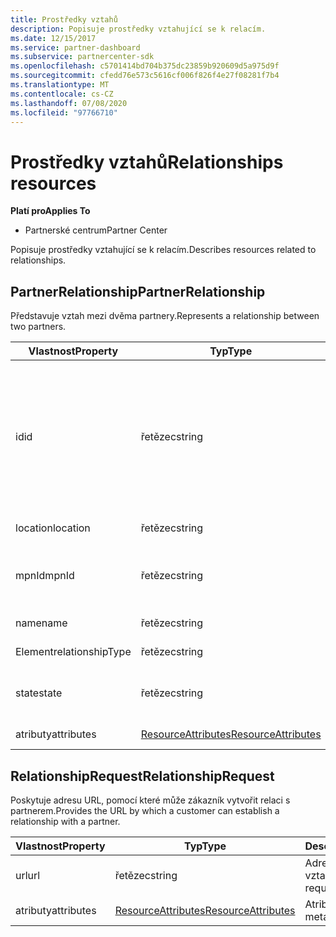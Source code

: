 ```yaml
---
title: Prostředky vztahů
description: Popisuje prostředky vztahující se k relacím.
ms.date: 12/15/2017
ms.service: partner-dashboard
ms.subservice: partnercenter-sdk
ms.openlocfilehash: c5701414bd704b375dc23859b920609d5a975d9f
ms.sourcegitcommit: cfedd76e573c5616cf006f826f4e27f08281f7b4
ms.translationtype: MT
ms.contentlocale: cs-CZ
ms.lasthandoff: 07/08/2020
ms.locfileid: "97766710"
---
```

# <a name="relationships-resources"></a><span data-ttu-id="2c8d5-103">Prostředky vztahů</span><span class="sxs-lookup"><span data-stu-id="2c8d5-103">Relationships resources</span></span>

<span data-ttu-id="2c8d5-104">**Platí pro**</span><span class="sxs-lookup"><span data-stu-id="2c8d5-104">**Applies To**</span></span>

- <span data-ttu-id="2c8d5-105">Partnerské centrum</span><span class="sxs-lookup"><span data-stu-id="2c8d5-105">Partner Center</span></span>

<span data-ttu-id="2c8d5-106">Popisuje prostředky vztahující se k relacím.</span><span class="sxs-lookup"><span data-stu-id="2c8d5-106">Describes resources related to relationships.</span></span>

## <a name="partnerrelationship"></a><span data-ttu-id="2c8d5-107">PartnerRelationship</span><span class="sxs-lookup"><span data-stu-id="2c8d5-107">PartnerRelationship</span></span>

<span data-ttu-id="2c8d5-108">Představuje vztah mezi dvěma partnery.</span><span class="sxs-lookup"><span data-stu-id="2c8d5-108">Represents a relationship between two partners.</span></span>

| <span data-ttu-id="2c8d5-109">Vlastnost</span><span class="sxs-lookup"><span data-stu-id="2c8d5-109">Property</span></span>         | <span data-ttu-id="2c8d5-110">Typ</span><span class="sxs-lookup"><span data-stu-id="2c8d5-110">Type</span></span>                                                           | <span data-ttu-id="2c8d5-111">Description</span><span class="sxs-lookup"><span data-stu-id="2c8d5-111">Description</span></span>                                                                                                                                    |
|------------------|----------------------------------------------------------------|------------------------------------------------------------------------------------------------------------------------------------------------|
| <span data-ttu-id="2c8d5-112">id</span><span class="sxs-lookup"><span data-stu-id="2c8d5-112">id</span></span>               | <span data-ttu-id="2c8d5-113">řetězec</span><span class="sxs-lookup"><span data-stu-id="2c8d5-113">string</span></span>                                                         | <span data-ttu-id="2c8d5-114">Identifikátor partnera</span><span class="sxs-lookup"><span data-stu-id="2c8d5-114">The partner identifier.</span></span> <span data-ttu-id="2c8d5-115">Identifikátor partnera určuje ID tenanta partnera, který je na straně příjemce (od) vztahu.</span><span class="sxs-lookup"><span data-stu-id="2c8d5-115">The partner identifier specifies the tenant id of the partner who is in the recipient (from) side of the relationship.</span></span> |
| <span data-ttu-id="2c8d5-116">location</span><span class="sxs-lookup"><span data-stu-id="2c8d5-116">location</span></span>         | <span data-ttu-id="2c8d5-117">řetězec</span><span class="sxs-lookup"><span data-stu-id="2c8d5-117">string</span></span>                                                         | <span data-ttu-id="2c8d5-118">Umístění partnera.</span><span class="sxs-lookup"><span data-stu-id="2c8d5-118">The location of the partner.</span></span>                                                                                                                   |
| <span data-ttu-id="2c8d5-119">mpnId</span><span class="sxs-lookup"><span data-stu-id="2c8d5-119">mpnId</span></span>            | <span data-ttu-id="2c8d5-120">řetězec</span><span class="sxs-lookup"><span data-stu-id="2c8d5-120">string</span></span>                                                         | <span data-ttu-id="2c8d5-121">Identifikátor Microsoft Partner Network (MPN) partnera.</span><span class="sxs-lookup"><span data-stu-id="2c8d5-121">The Microsoft Partner Network (MPN) identifier of the partner.</span></span>                                                                                 |
| <span data-ttu-id="2c8d5-122">name</span><span class="sxs-lookup"><span data-stu-id="2c8d5-122">name</span></span>             | <span data-ttu-id="2c8d5-123">řetězec</span><span class="sxs-lookup"><span data-stu-id="2c8d5-123">string</span></span>                                                         | <span data-ttu-id="2c8d5-124">Název partnera.</span><span class="sxs-lookup"><span data-stu-id="2c8d5-124">The name of the partner.</span></span>                                                                                                                       |
| <span data-ttu-id="2c8d5-125">Element</span><span class="sxs-lookup"><span data-stu-id="2c8d5-125">relationshipType</span></span> | <span data-ttu-id="2c8d5-126">řetězec</span><span class="sxs-lookup"><span data-stu-id="2c8d5-126">string</span></span>                                                         | <span data-ttu-id="2c8d5-127">Typ relace.</span><span class="sxs-lookup"><span data-stu-id="2c8d5-127">The type of relationship.</span></span>                                                                                                                      |
| <span data-ttu-id="2c8d5-128">state</span><span class="sxs-lookup"><span data-stu-id="2c8d5-128">state</span></span>            | <span data-ttu-id="2c8d5-129">řetězec</span><span class="sxs-lookup"><span data-stu-id="2c8d5-129">string</span></span>                                                         | <span data-ttu-id="2c8d5-130">Stav relace (například `active` ).</span><span class="sxs-lookup"><span data-stu-id="2c8d5-130">The state of the relationship (for example `active`).</span></span>                                                                                                 |
| <span data-ttu-id="2c8d5-131">atributy</span><span class="sxs-lookup"><span data-stu-id="2c8d5-131">attributes</span></span>       | [<span data-ttu-id="2c8d5-132">ResourceAttributes</span><span class="sxs-lookup"><span data-stu-id="2c8d5-132">ResourceAttributes</span></span>](utility-resources.md#resourceattributes) | <span data-ttu-id="2c8d5-133">Atributy metadat.</span><span class="sxs-lookup"><span data-stu-id="2c8d5-133">The metadata attributes.</span></span>                                                                                                                       |

## <a name="relationshiprequest"></a><span data-ttu-id="2c8d5-134">RelationshipRequest</span><span class="sxs-lookup"><span data-stu-id="2c8d5-134">RelationshipRequest</span></span>

<span data-ttu-id="2c8d5-135">Poskytuje adresu URL, pomocí které může zákazník vytvořit relaci s partnerem.</span><span class="sxs-lookup"><span data-stu-id="2c8d5-135">Provides the URL by which a customer can establish a relationship with a partner.</span></span>

| <span data-ttu-id="2c8d5-136">Vlastnost</span><span class="sxs-lookup"><span data-stu-id="2c8d5-136">Property</span></span>   | <span data-ttu-id="2c8d5-137">Typ</span><span class="sxs-lookup"><span data-stu-id="2c8d5-137">Type</span></span>                                                           | <span data-ttu-id="2c8d5-138">Description</span><span class="sxs-lookup"><span data-stu-id="2c8d5-138">Description</span></span>                   |
|------------|----------------------------------------------------------------|-------------------------------|
| <span data-ttu-id="2c8d5-139">url</span><span class="sxs-lookup"><span data-stu-id="2c8d5-139">url</span></span>        | <span data-ttu-id="2c8d5-140">řetězec</span><span class="sxs-lookup"><span data-stu-id="2c8d5-140">string</span></span>                                                         | <span data-ttu-id="2c8d5-141">Adresa URL požadavku vztahu</span><span class="sxs-lookup"><span data-stu-id="2c8d5-141">The relationship request URL.</span></span> |
| <span data-ttu-id="2c8d5-142">atributy</span><span class="sxs-lookup"><span data-stu-id="2c8d5-142">attributes</span></span> | [<span data-ttu-id="2c8d5-143">ResourceAttributes</span><span class="sxs-lookup"><span data-stu-id="2c8d5-143">ResourceAttributes</span></span>](utility-resources.md#resourceattributes) | <span data-ttu-id="2c8d5-144">Atributy metadat.</span><span class="sxs-lookup"><span data-stu-id="2c8d5-144">The metadata attributes.</span></span>      |
